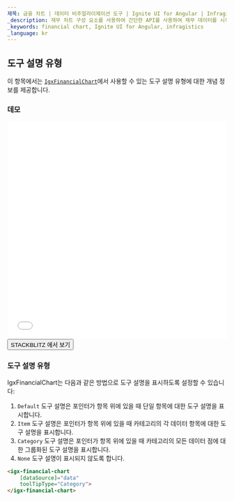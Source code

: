 ```yaml
---
제목: 금융 차트 | 데이터 비주얼라이제이션 도구 | Ignite UI for Angular | Infragistics | 도구 설명 유형
_description: 재무 차트 구성 요소를 사용하여 간단한 API를 사용하여 재무 데이터를 시각화하십시오. 자세한 정보는 데모, 종속성, 사용법 및 도구 모음을보십시오.
_keywords: financial chart, Ignite UI for Angular, infragistics
_language: kr
---
```


## 도구 설명 유형

이 항목에서는 [`IgxFinancialChart`](financialchart_tooltip_types.md)에서 사용할 수 있는 도구 설명 유형에 대한 개념 정보를 제공합니다.

### 데모

<div class="sample-container loading" style="height: 500px">
    <iframe id="financial-chart-tooltip-types-iframe" src='{environment:demosBaseUrl}/charts/financial-chart-tooltip-types' width="100%" height="100%" seamless frameBorder="0" onload="onXPlatSampleIframeContentLoaded(this);"></iframe>
</div>
<div>
    <button data-localize="stackblitz" class="stackblitz-btn"   data-iframe-id="financial-chart-tooltip-types-iframe" data-demos-base-url="{environment:demosBaseUrl}">STACKBLITZ 에서 보기
    </button>
</div>
<div class="divider--half"></div>

### 도구 설명 유형

IgxFinancialChart는 다음과 같은 방법으로 도구 설명을 표시하도록 설정할 수 있습니다:

1.  `Default` 도구 설명은 포인터가 항목 위에 있을 때 단일 항목에 대한 도구 설명을 표시합니다.
2.  `Item` 도구 설명은 포인터가 항목 위에 있을 때 카테고리의 각 데이터 항목에 대한 도구 설명을 표시합니다.
3.  `Category` 도구 설명은 포인터가 항목 위에 있을 때 카테고리의 모든 데이터 점에 대한 그룹화된 도구 설명을 표시합니다.
4.  `None` 도구 설명이 표시되지 않도록 합니다.

```html
<igx-financial-chart
    [dataSource]="data"
    toolTipType="Category">
</igx-financial-chart>
```
